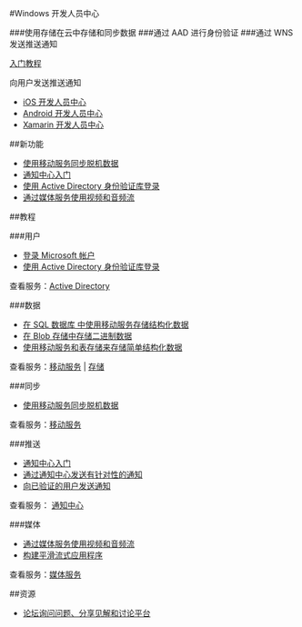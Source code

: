 <properties pageTitle="移动服务-Windows - Azure 微软云" metakeywords="" description="" services="" documentationCenter="Windows" authors="" manager="Tiffena" editor="EricChen"/>
  
<tags ms.service="mobile-services" ms.date="" wacn.date="04/11/2015"/>



#Windows 开发人员中心

###使用存储在云中存储和同步数据
###通过 AAD 进行身份验证
###通过 WNS 发送推送通知

[入门教程](/documentation/articles/mobile-services-javascript-backend-windows-store-javascript-get-started)
  
  向用户发送推送通知

- [iOS 开发人员中心](/develop/mobile/ios)
- [Android 开发人员中心](/develop/mobile/android)
- [Xamarin 开发人员中心](/develop/mobile/xamarin)

##新功能

- [使用移动服务同步脱机数据](/documentation/articles/mobile-services-windows-phone-get-started-offline-data)
- [通知中心入门](/documentation/articles/notification-hubs-windows-phone-get-started)
- [使用 Active Directory 身份验证库登录](https://github.com/AzureADSamples/NativeClient-WindowsPhone8.1)
- [通过媒体服务使用视频和音频流](http://playerframework.codeplex.com/releases/view/97333)

##教程

###用户

- [登录 Microsoft 帐户](/documentation/articles/mobile-services-windows-phone-get-started-users)
- [使用 Active Directory 身份验证库登录](https://github.com/AzureADSamples/NativeClient-WindowsPhone8.1)
<!--- [代表用户访问 SharePoint](/documentation/articles/mobile-services-dotnet-backend-calling-sharepoint-on-behalf-of-user)-->

查看服务：[Active Directory](https://github.com/AzureAD)

###数据

- [在 SQL 数据库 中使用移动服务存储结构化数据](/documentation/articles/mobile-services-windows-phone-get-started-data)
- [在 Blob 存储中存储二进制数据](/documentation/articles/mobile-services-windows-phone-upload-data-blob-storage)
-  [使用移动服务和表存储来存储简单结构化数据](/documentation/articles/mobile-services-store-data-table-storage)

查看服务：[移动服务](/documentation/services/mobile-services) | [存储](/documentation/services/storage)

###同步

- [使用移动服务同步脱机数据](/documentation/articles/mobile-services-windows-phone-get-started-offline-data)

查看服务：[移动服务](/documentation/services/mobile-services)

###推送

- [通知中心入门](/documentation/articles/notification-hubs-windows-phone-get-started)
- [通过通知中心发送有针对性的通知](/documentation/articles/notification-hubs-windows-phone-send-breaking-news)
- [向已验证的用户发送通知](/documentation/articles/mobile-services-javascript-backend-windows-phone-push-notifications-app-users)

查看服务： [通知中心](/documentation/services/notification-hubs)

###媒体

- [通过媒体服务使用视频和音频流](http://playerframework.codeplex.com/releases/view/97333)
- [构建平滑流式应用程序](/documentation/articles/media-services-build-smooth-streaming-apps)

查看服务：[媒体服务](/develop/media-services)

##资源
<!--- [Windows 参考查找针对客户端库和服务器脚本的文档](/develop/mobile/reference-wp8)-->
<!--- [Windows 示例了解丰富的可下载示例应用程序](/develop/mobile/wp8-samples)-->
- [论坛询问问题、分享见解和讨论平台](https://social.msdn.microsoft.com/Forums/zh-CN/home?forum=windowsazurezhchs)

